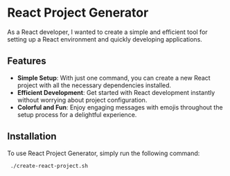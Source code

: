 # React Project Generator

As a React developer, I wanted to create a simple and efficient tool for setting up a React environment and quickly developing applications.

## Features

- **Simple Setup**: With just one command, you can create a new React project with all the necessary dependencies installed.
- **Efficient Development**: Get started with React development instantly without worrying about project configuration.
- **Colorful and Fun**: Enjoy engaging messages with emojis throughout the setup process for a delightful experience.

## Installation

To use React Project Generator, simply run the following command:

```bash
 ./create-react-project.sh


